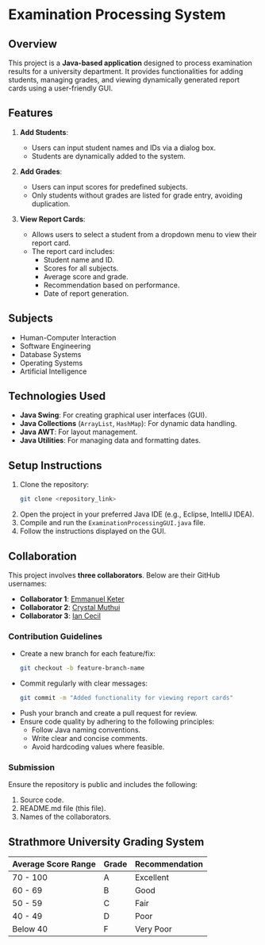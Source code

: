 
# Examination Processing System

## Overview
This project is a **Java-based application** designed to process examination results for a university department. It provides functionalities for adding students, managing grades, and viewing dynamically generated report cards using a user-friendly GUI.

## Features
1. **Add Students**:
   - Users can input student names and IDs via a dialog box.
   - Students are dynamically added to the system.

2. **Add Grades**:
   - Users can input scores for predefined subjects.
   - Only students without grades are listed for grade entry, avoiding duplication.

3. **View Report Cards**:
   - Allows users to select a student from a dropdown menu to view their report card.
   - The report card includes:
     - Student name and ID.
     - Scores for all subjects.
     - Average score and grade.
     - Recommendation based on performance.
     - Date of report generation.

## Subjects
- Human-Computer Interaction
- Software Engineering
- Database Systems
- Operating Systems
- Artificial Intelligence

## Technologies Used
- **Java Swing**: For creating graphical user interfaces (GUI).
- **Java Collections** (`ArrayList`, `HashMap`): For dynamic data handling.
- **Java AWT**: For layout management.
- **Java Utilities**: For managing data and formatting dates.

## Setup Instructions
1. Clone the repository:
   ```bash
   git clone <repository_link>
   ```
2. Open the project in your preferred Java IDE (e.g., Eclipse, IntelliJ IDEA).
3. Compile and run the `ExaminationProcessingGUI.java` file.
4. Follow the instructions displayed on the GUI.

## Collaboration
This project involves **three collaborators**. Below are their GitHub usernames:
- **Collaborator 1**: [Emmanuel Keter](https://github.com/KIPEK-ui)
- **Collaborator 2**: [Crystal Muthui](https://github.com/Crystalmuthui)
- **Collaborator 3**: [Ian Cecil](https://github.com/Iancecil)

### Contribution Guidelines
- Create a new branch for each feature/fix:
  ```bash
  git checkout -b feature-branch-name
  ```
- Commit regularly with clear messages:
  ```bash
  git commit -m "Added functionality for viewing report cards"
  ```
- Push your branch and create a pull request for review.
- Ensure code quality by adhering to the following principles:
  - Follow Java naming conventions.
  - Write clear and concise comments.
  - Avoid hardcoding values where feasible.

### Submission
Ensure the repository is public and includes the following:
1. Source code.
2. README.md file (this file).
3. Names of the collaborators.

## Strathmore University Grading System
| Average Score Range | Grade | Recommendation       |
|---------------------|-------|----------------------|
| 70 - 100           | A     | Excellent           |
| 60 - 69            | B     | Good                |
| 50 - 59            | C     | Fair                |
| 40 - 49            | D     | Poor                |
| Below 40           | F     | Very Poor           |
